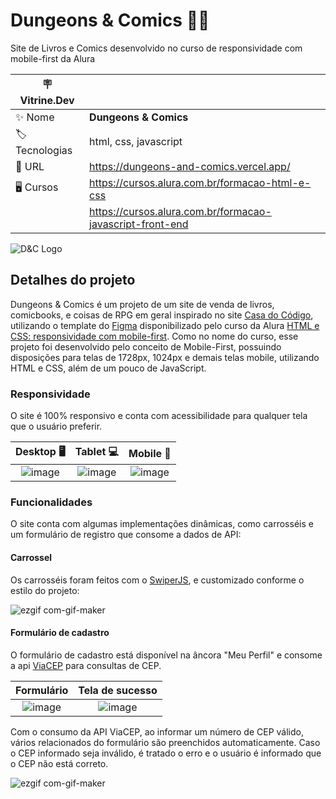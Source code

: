 # Dungeons & Comics 🎲🐲

Site de Livros e Comics desenvolvido no curso de responsividade com mobile-first da Alura

| :placard: Vitrine.Dev |     |
| -------------  | --- |
| :sparkles: Nome        | **Dungeons & Comics**
| :label: Tecnologias | html, css, javascript
| :rocket: URL         | https://dungeons-and-comics.vercel.app/
|  🖥  Cursos     | https://cursos.alura.com.br/formacao-html-e-css
| | https://cursos.alura.com.br/formacao-javascript-front-end

![D&C Logo](https://user-images.githubusercontent.com/101435037/204337677-d3f6cba8-9765-420f-aef0-a38b88de05f4.png#vitrinedev)

## Detalhes do projeto

Dungeons & Comics é um projeto de um site de venda de livros, comicbooks, e coisas de RPG em geral inspirado no site [Casa do Código](https://www.casadocodigo.com.br/), utilizando o template do [Figma](https://www.figma.com/file/sSMbIqKaGBd66Y8roxTk2p/AluraBooks?node-id=37%3A94&t=qgTpN8c9LQ6xyvqa-0) disponibilizado pelo curso da Alura [HTML e CSS: responsividade com mobile-first](https://cursos.alura.com.br/course/html-css-responsividade-mobile-first).
Como no nome do curso, esse projeto foi desenvolvido pelo conceito de Mobile-First, possuindo disposições para telas de 1728px, 1024px e demais telas mobile, utilizando HTML e CSS, além de um pouco de JavaScript.

### Responsividade

O site é 100% responsivo e conta com acessibilidade para qualquer tela que o usuário preferir.

| Desktop :desktop_computer: | Tablet :computer: | Mobile :iphone: |
| :---------: | :---------: | :---------: |
| ![image](https://user-images.githubusercontent.com/101435037/207893280-e9bf8f94-d0e8-4920-84c4-8ef5c7aa0c35.png) | ![image](https://user-images.githubusercontent.com/101435037/207893526-6275f232-c891-4b99-aeab-95b33330de11.png) | ![image](https://user-images.githubusercontent.com/101435037/207893610-1c7713f8-f626-4678-a5bd-fa62bae2d2e9.png) |

### Funcionalidades

O site conta com algumas implementações dinâmicas, como carrosséis e um formulário de registro que consome a dados de API:

#### Carrossel

Os carrosséis foram feitos com o [SwiperJS](swiperjs.com), e customizado conforme o estilo do projeto:

![ezgif com-gif-maker](https://user-images.githubusercontent.com/101435037/207896227-7d9c78ad-9d4c-4a53-a165-987e2b216d2d.gif)

#### Formulário de cadastro

O formulário de cadastro está disponível na âncora "Meu Perfil" e consome a api [ViaCEP](https://viacep.com.br/) para consultas de CEP.

| Formulário | Tela de sucesso |
| :---------: | :---------: |
| ![image](https://user-images.githubusercontent.com/101435037/207906444-d6a6f08a-4718-4b21-b02c-0597e8f3f9f2.png) | ![image](https://user-images.githubusercontent.com/101435037/207906549-23e2b258-a0d7-4c3c-9d1b-adfcb689e42e.png)|

Com o consumo da API ViaCEP, ao informar um número de CEP válido, vários relacionados do formulário são preenchidos automaticamente. Caso o CEP informado seja inválido, é tratado o erro e o usuário é informado que o CEP não está correto.

![ezgif com-gif-maker](https://user-images.githubusercontent.com/101435037/207904136-e350ddf8-4b6e-4d55-9b55-1c0801a634d4.gif)
